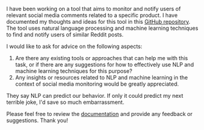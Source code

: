 I have been working on a tool that aims to monitor and notify users of relevant social media comments related to a specific product. I have documented my thoughts and ideas for this tool in this [GitHub repository](https://github.com/8ta4/reddit). The tool uses natural language processing and machine learning techniques to find and notify users of similar Reddit posts.

I would like to ask for advice on the following aspects:

1. Are there any existing tools or approaches that can help me with this task, or if there are any suggestions for how to effectively use NLP and machine learning techniques for this purpose?
2. Any insights or resources related to NLP and machine learning in the context of social media monitoring would be greatly appreciated.

They say NLP can predict our behavior. If only it could predict my next terrible joke, I'd save so much embarrassment.

Please feel free to review the [documentation](https://github.com/8ta4/reddit) and provide any feedback or suggestions. Thank you!
